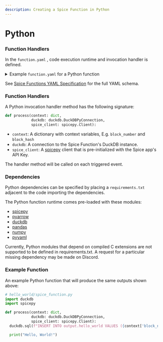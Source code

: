 ```yaml
---
description: Creating a Spice Function in Python
---
```


# Python

### Function Handlers

In the `function.yaml` , code execution runtime and invocation handler is defined.

<details>

<summary>Example <code>function.yaml</code> for a Python function</summary>

```yaml
# hello_world/function.yaml
output_datasets: 
  - {orgName}.{appName}.hello_world
# This will trigger the function to execute on every new Ethereum block.
triggers:
  - path: eth
# This selects the runtime that will execute your code.
runtime: python3.11
# For Python, handler is [script_name].[method]
# The below will invoke a method `process` in a file `spice_function.py`.
handler: spice_function.process
```

Replace `{orgName}` and `{appName}` with the values for your specific org and app.

</details>

See [Spice Functions YAML Specification](../../reference/specifications/spice-functions-yaml-specification/) for the full YAML schema.

### Function Handlers

A Python invocation handler method has the following signature:

```python
def process(context: dict, 
            duckdb: duckdb.DuckDBPyConnection, 
            spice_client: spicepy.Client):
```

* `context`: A dictionary with context variables, E.g. `block_number` and `block_hash`
* `duckdb`: A connection to the Spice Function's DuckDB instance.
* `spice_client`: A [spicepy](https://github.com/spiceai/spicepy) client that is pre-initialized with the Spice app's API Key.

The handler method will be called on each triggered event.

### Dependencies

Python dependencies can be specified by placing a `requirements.txt` adjacent to the code importing the dependencies.

The Python function runtime comes pre-loaded with these modules:

* [spicepy](https://github.com/spiceai/spicepy)
* [pyarrow](https://pypi.org/project/pyarrow/)
* [duckdb](https://duckdb.org/docs/api/python/overview)
* [pandas](https://pypi.org/project/pandas/)
* [numpy](https://pypi.org/project/numpy/)
* [pyyaml](https://pypi.org/project/PyYAML/)

Currently, Python modules that depend on compiled C extensions are not supported to be defined in requirements.txt. A request for a particular missing dependency may be made on Discord.

### Example Function

An example Python function that will produce the same outputs shown above:

```python
# hello_world/spice_function.py
import duckdb
import spicepy

def process(context: dict, 
            duckdb: duckdb.DuckDBPyConnection, 
            spice_client: spicepy.Client):
  duckdb.sql(f"INSERT INTO output.hello_world VALUES ({context['block_number']}, 'Hello!')")

  print("Hello, World!")
```
